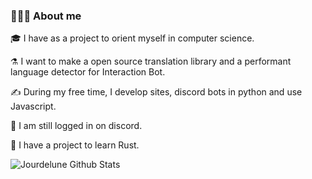 <!-- ## 👋 Hey there! I'm Jourdelune-->

### 👨🏻‍💻 About me


🎓 I have as a project to orient myself in computer science. 

⚗️ I want to make a open source translation library and a performant language detector for Interaction Bot.

✍️ During my free time, I develop sites, discord bots in python and use Javascript. 

💬 I am still logged in on discord. 

📄 I have a project to learn Rust.

<img align="center" src="https://github-readme-stats.vercel.app/api?username=Jourdelune&line_height=20&title_color=7A7ADB&icon_color=2234AE&text_color=D3D3D3&bg_color=0,000000,130F40" alt="Jourdelune Github Stats">
